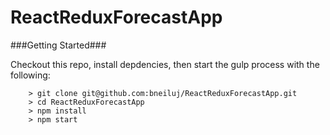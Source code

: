 # ReactReduxForecastApp

###Getting Started###

Checkout this repo, install depdencies, then start the gulp process with the following:

```
	> git clone git@github.com:bneiluj/ReactReduxForecastApp.git
	> cd ReactReduxForecastApp
	> npm install
	> npm start
```
